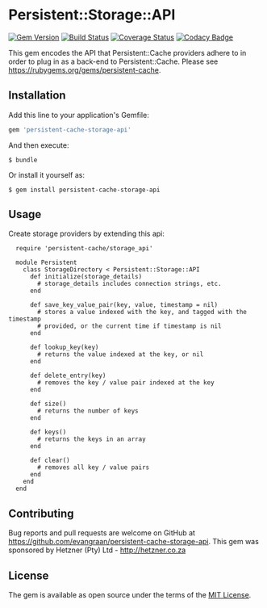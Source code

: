 # Persistent::Storage::API

[![Gem Version](https://badge.fury.io/rb/persistent-cache-storage-api.png)](https://badge.fury.io/rb/persistent-cache-storage-api)
[![Build Status](https://travis-ci.org/evangraan/persistent-cache-storage-api.svg?branch=master)](https://travis-ci.org/evangraan/persistent-cache-storage-api)
[![Coverage Status](https://coveralls.io/repos/github/evangraan/persistent-cache-storage-api/badge.svg?branch=master)](https://coveralls.io/github/evangraan/persistent-cache-storage-api?branch=master)
[![Codacy Badge](https://api.codacy.com/project/badge/Grade/e5244b81e67c4a65b47f135d3b0bb650)](https://www.codacy.com/app/ernst-van-graan/persistent-cache-storage-api?utm_source=github.com&amp;utm_medium=referral&amp;utm_content=evangraan/persistent-cache-storage-api&amp;utm_campaign=Badge_Grade)

This gem encodes the API that Persistent::Cache providers adhere to in order to plug in as a back-end to Persistent::Cache. Please see https://rubygems.org/gems/persistent-cache.

## Installation

Add this line to your application's Gemfile:

```ruby
gem 'persistent-cache-storage-api'
```

And then execute:

    $ bundle

Or install it yourself as:

    $ gem install persistent-cache-storage-api

## Usage

Create storage providers by extending this api:

```
  require 'persistent-cache/storage_api'

  module Persistent
    class StorageDirectory < Persistent::Storage::API
      def initialize(storage_details)
        # storage_details includes connection strings, etc.
      end

      def save_key_value_pair(key, value, timestamp = nil)
        # stores a value indexed with the key, and tagged with the timestamp
        # provided, or the current time if timestamp is nil
      end

      def lookup_key(key)
        # returns the value indexed at the key, or nil
      end

      def delete_entry(key)
        # removes the key / value pair indexed at the key
      end

      def size()
        # returns the number of keys
      end

      def keys()
        # returns the keys in an array
      end

      def clear()
        # removes all key / value pairs
      end
    end
  end
```

## Contributing

Bug reports and pull requests are welcome on GitHub at https://github.com/evangraan/persistent-cache-storage-api. This gem was sponsored by Hetzner (Pty) Ltd - http://hetzner.co.za

## License

The gem is available as open source under the terms of the [MIT License](http://opensource.org/licenses/MIT).

